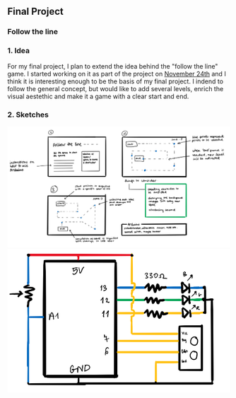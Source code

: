 ## Final Project
### Follow the line

### 1. Idea
For my final project, I plan to extend the idea behind the "follow the line" game. I started working on it as part of the project on [November 24th](https://drive.google.com/file/d/1NHkftkh1YBJvv7NzOJ9rMNpQoOk1TNax/view?usp=sharing) and I think it is interesting enough to be the basis of my final project. I indend to follow the general concept, but would like to add several levels, enrich the visual aestethic and make it a game with a clear start and end.

### 2. Sketches
<img src= "https://github.com/martapienkosz/interactivemedia/blob/master/Media/finalproject_sketch.png" width= "900">

<img src="https://github.com/martapienkosz/interactivemedia/blob/master/Media/nov27.png" width="800">
